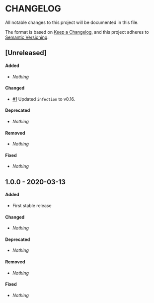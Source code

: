 # CHANGELOG

All notable changes to this project will be documented in this file.

The format is based on [Keep a Changelog](https://keepachangelog.com), and this project adheres to [Semantic Versioning](https://semver.org).

## [Unreleased]

#### Added

* *Nothing*

#### Changed

* [#1](https://github.com/shlinkio/shlink-config/issues/1) Updated `infection` to v0.16.

#### Deprecated

* *Nothing*

#### Removed

* *Nothing*

#### Fixed

* *Nothing*


## 1.0.0 - 2020-03-13

#### Added

* First stable release

#### Changed

* *Nothing*

#### Deprecated

* *Nothing*

#### Removed

* *Nothing*

#### Fixed

* *Nothing*
